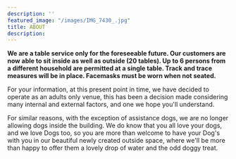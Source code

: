 ```yaml
---
description: ''
featured_image: "/images/IMG_7430_.jpg"
title: ABOUT
description:
---
```


**We are a table service only for the foreseeable future. Our customers are now able to sit inside as well as outside (20 tables). Up to 6 persons from a different household are permitted at a single table. Track and trace measures will be in place. Facemasks must be worn when not seated.**

For your information, at this present point in time, we have decided to operate as an adults only venue, this has been a decision made considering many internal and external factors, and one we hope you'll understand.

For similar reasons, with the exception of assistance dogs, we are no longer allowing dogs inside the building. We do know that you all love your dogs, and we love Dogs too, so you are more than welcome to have your Dog's with you in our beautiful newly created outside space, where we'll be more than happy to offer them a lovely drop of water and the odd doggy treat.